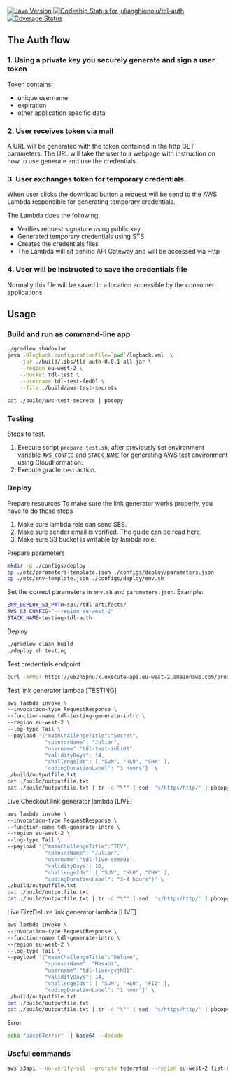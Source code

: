 [![Java Version](http://img.shields.io/badge/Java-1.8-blue.svg)](http://www.oracle.com/technetwork/java/javase/downloads/jdk8-downloads-2133151.html)
[![Codeship Status for julianghionoiu/tdl-auth](https://img.shields.io/codeship/b4770d30-2797-0135-63f7-5ee2fc56bc0c/master.svg)](https://codeship.com/projects/222984)
[![Coverage Status](https://coveralls.io/repos/github/julianghionoiu/tdl-auth/badge.svg?branch=master)](https://coveralls.io/github/julianghionoiu/tdl-auth?branch=master)

## The Auth flow

### 1. Using a private key you securely generate and sign a user token

Token contains:
- unique username
- expiration
- other application specific data
    
### 2. User receives token via mail
 
A URL will be generated with the token contained in the http GET parameters.
The URL will take the user to a webpage with instruction on how to use generate and use the credentials.

### 3. User exchanges token for temporary credentials.

When user clicks the download button a request will be send to the AWS Lambda responsible for generating temporary credentials.

The Lambda does the following:
  - Verifies request signature using public key
  - Generated temporary credentials using STS
  - Creates the credentials files
  - The Lambda will sit behind API Gateway and will be accessed via Http
  
### 4. User will be instructed to save the credentials file

Normally this file will be saved in a location accessible by the consumer applications

## Usage

### Build and run as command-line app
```bash
./gradlew shadowJar
java -Dlogback.configurationFile=`pwd`/logback.xml  \
    -jar ./build/libs/tld-auth-0.0.1-all.jar \
    --region eu-west-2 \
    --bucket tdl-test \
    --username tdl-test-fed01 \
    --file ./build/aws-test-secrets
    
cat ./build/aws-test-secrets | pbcopy
```

### Testing

Steps to test.
1. Execute script `prepare-test.sh`, after previously set environment variable `AWS_CONFIG` and `STACK_NAME` for generating AWS test environment using CloudFormation.
2. Execute gradle `test` action.

### Deploy

Prepare resources
To make sure the link generator works properly, you have to do these steps
1. Make sure lambda role can send SES.
2. Make sure sender email is verified. The guide can be read [here](http://docs.aws.amazon.com/ses/latest/DeveloperGuide/verify-email-addresses.html).
3. Make sure S3 bucket is writable by lambda role.

Prepare parameters
```bash
mkdir -p ./configs/deploy
cp ./etc/parameters-template.json ./configs/deploy/parameters.json
cp ./etc/env-template.json ./configs/deploy/env.sh
```

Set the correct parameters in `env.sh` and `parameters.json`. Example:
```bash
ENV_DEPLOY_S3_PATH=s3://tdl-artifacts/ 
AWS_S3_CONFIG="--region eu-west-2" 
STACK_NAME=testing-tdl-auth 
```

Deploy
```bash
./gradlew clean build
./deploy.sh testing
```

Test credentials endpoint
```bash
curl -XPOST https://w62n5pnu7k.execute-api.eu-west-2.amazonaws.com/production/verify --data '{"username": "X", "token":"SGVsbG8gV29ybGQh"}'
```

Test link generator lambda [TESTING]
```bash
aws lambda invoke \
--invocation-type RequestResponse \
--function-name tdl-testing-generate-intro \
--region eu-west-2 \
--log-type Tail \
--payload '{"mainChallengeTitle":"Secret", 
            "sponsorName": "Julian", 
            "username":"tdl-test-iuli01", 
            "validityDays": 14, 
            "challengeIds": [ "SUM", "HLO", "CHK" ],
            "codingDurationLabel": "3 hours"}' \
./build/outputfile.txt 
cat ./build/outputfile.txt
cat ./build/outputfile.txt | tr -d "\"" | sed  's/https/http/' | pbcopy
```

Live Checkout link generator lambda [LIVE]
```bash
aws lambda invoke \
--invocation-type RequestResponse \
--function-name tdl-generate-intro \
--region eu-west-2 \
--log-type Tail \
--payload '{"mainChallengeTitle":"TEV", 
            "sponsorName": "Julian", 
            "username":"tdl-live-demo01", 
            "validityDays": 10, 
            "challengeIds": [ "SUM", "HLO", "CHK" ],
            "codingDurationLabel": "3-4 hours"}' \
./build/outputfile.txt 
cat ./build/outputfile.txt
cat ./build/outputfile.txt | tr -d "\"" | sed  's/https/http/' | pbcopy
```

Live FizzDeluxe link generator lambda [LIVE]
```bash
aws lambda invoke \
--invocation-type RequestResponse \
--function-name tdl-generate-intro \
--region eu-west-2 \
--log-type Tail \
--payload '{"mainChallengeTitle":"Deluxe", 
            "sponsorName": "Masabi", 
            "username":"tdl-live-gvjh01", 
            "validityDays": 14, 
            "challengeIds": [ "SUM", "HLO", "FIZ" ],
            "codingDurationLabel": "1 hour"}' \
./build/outputfile.txt 
cat ./build/outputfile.txt
cat ./build/outputfile.txt | tr -d "\"" | sed  's/https/http/' | pbcopy
```

Error
```bash
echo "base64error"  | base64 --decode
```


### Useful commands


```bash
aws s3api --no-verify-ssl --profile federated --region eu-west-2 list-objects --bucket tdl-test  --prefix tdl-test-fed01
```